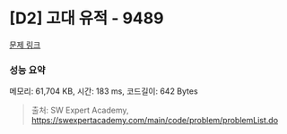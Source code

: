 # [D2] 고대 유적 - 9489 

[문제 링크](https://swexpertacademy.com/main/code/problem/problemDetail.do?contestProbId=AXAd8-d6MRoDFARP) 

### 성능 요약

메모리: 61,704 KB, 시간: 183 ms, 코드길이: 642 Bytes



> 출처: SW Expert Academy, https://swexpertacademy.com/main/code/problem/problemList.do
